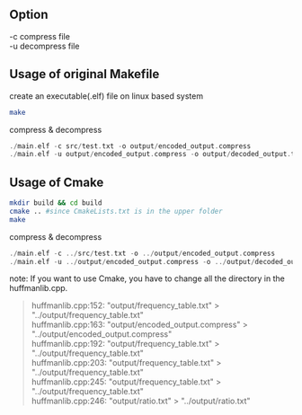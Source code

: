 ## Option

-c compress file  
-u decompress file  

## Usage of original Makefile

create an executable(.elf) file on linux based system

```zsh
make
```

compress & decompress

```c++
./main.elf -c src/test.txt -o output/encoded_output.compress
./main.elf -u output/encoded_output.compress -o output/decoded_output.txt
```  

## Usage of Cmake

```zsh
mkdir build && cd build
cmake .. #since CmakeLists.txt is in the upper folder 
make
```

compress & decompress

```c++
./main.elf -c ../src/test.txt -o ../output/encoded_output.compress
./main.elf -u ../output/encoded_output.compress -o ../output/decoded_output.txt
```  

note: If you want to use Cmake, you have to change all the directory in the huffmanlib.cpp.  
> huffmanlib.cpp:152: "output/frequency_table.txt" > "../output/frequency_table.txt"  
> huffmanlib.cpp:163: "output/encoded_output.compress" > "../output/encoded_output.compress"  
> huffmanlib.cpp:192: "output/frequency_table.txt" > "../output/frequency_table.txt"  
> huffmanlib.cpp:203: "output/frequency_table.txt" > "../output/frequency_table.txt"  
> huffmanlib.cpp:245: "output/frequency_table.txt" > "../output/frequency_table.txt"  
> huffmanlib.cpp:246: "output/ratio.txt" > "../output/ratio.txt"  
